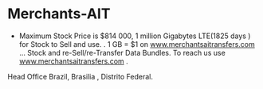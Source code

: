 # Merchants-AIT
- Maximum Stock Price is $814 000, 1 million Gigabytes LTE(1825 days ) for Stock to Sell and use. .
1 GB = $1 on www.merchantsaitransfers.com ...
Stock and re-Sell/re-Transfer Data Bundles.
To reach us use www.merchantsaitransfers.com .

Head Office Brazil, Brasilia , Distrito Federal.
